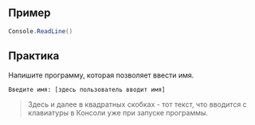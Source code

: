 ## Пример
```cs
Console.ReadLine()
```

## Практика
Напишите программу, которая позволяет ввести имя.
```
Введите имя: [здесь пользователь вводит имя]
```
>Здесь и далее в квадратных скобках - тот текст, что вводится с клавиатуры в Консоли уже при запуске программы.

